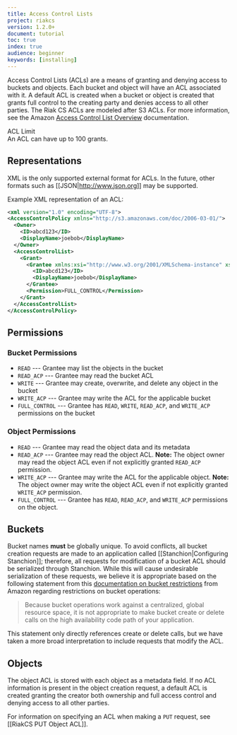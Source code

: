 ```yaml
---
title: Access Control Lists
project: riakcs
version: 1.2.0+
document: tutorial
toc: true
index: true
audience: beginner
keywords: [installing]
---
```


Access Control Lists (ACLs) are a means of granting and denying access to buckets and objects. Each bucket and object will have an ACL associated with it. A default ACL is created when a bucket or object is created that grants full control to the creating party and denies access to all other parties. The Riak CS ACLs are modeled after S3 ACLs. For more information, see the Amazon [Access Control List Overview](http://docs.amazonwebservices.com/AmazonS3/latest/dev/ACLOverview.html) documentation.

<div class="note">
<div class="title">ACL Limit</div>
An ACL can have up to 100 grants.
</div>

## Representations

XML is the only supported external format for ACLs. In the future, other formats such as [[JSON|http://www.json.org]] may be supported.

Example XML representation of an ACL:

```xml
<xml version="1.0" encoding="UTF-8">
<AccessControlPolicy xmlns="http://s3.amazonaws.com/doc/2006-03-01/">
  <Owner>
    <ID>abcd123</ID>
    <DisplayName>joebob</DisplayName>
  </Owner>
  <AccessControlList>
    <Grant>
      <Grantee xmlns:xsi="http://www.w3.org/2001/XMLSchema-instance" xsi:type="Canonical User">
        <ID>abcd123</ID>
        <DisplayName>joebob</DisplayName>
      </Grantee>
      <Permission>FULL_CONTROL</Permission>
    </Grant>
  </AccessControlList>
</AccessControlPolicy>
```

## Permissions

### Bucket Permissions

* `READ` --- Grantee may list the objects in the bucket
* `READ_ACP` --- Grantee may read the bucket ACL
* `WRITE` --- Grantee may create, overwrite, and delete any object in the bucket
* `WRITE_ACP` --- Grantee may write the ACL for the applicable bucket
* `FULL_CONTROL` --- Grantee has `READ`, `WRITE`, `READ_ACP`, and `WRITE_ACP` permissions on the bucket

### Object Permissions
* `READ` --- Grantee may read the object data and its metadata
* `READ_ACP` --- Grantee may read the object ACL. **Note:** The object owner may read the object ACL even if not explicitly granted `READ_ACP` permission.
* `WRITE_ACP` --- Grantee may write the ACL for the applicable object. **Note:** The object owner may write the object ACL even if not explicitly granted `WRITE_ACP` permission.
* `FULL_CONTROL` --- Grantee has `READ`, `READ_ACP`, and `WRITE_ACP` permissions on the object.

## Buckets

Bucket names **must** be globally unique. To avoid conflicts, all bucket creation requests are made to an application called [[Stanchion|Configuring Stanchion]]; therefore, all requests for modification of a bucket ACL should be serialized through Stanchion. While this will cause undesirable serialization of these requests, we believe it is appropriate based on the following statement from this [documentation on bucket restrictions](http://docs.amazonwebservices.com/AmazonS3/latest/dev/BucketRestrictions.html) from Amazon regarding restrictions on bucket operations:

<blockquote>Because bucket operations work against a centralized, global resource space, it is not appropriate to make bucket create or delete calls on the high availability code path of your application.</blockquote>

This statement only directly references create or delete calls, but we have taken a more broad interpretation to include requests that modify the ACL.

## Objects

The object ACL is stored with each object as a metadata field. If no ACL information is present in the object creation request, a default ACL is created granting the creator both ownership and full access control and denying access to all other parties.

For information on specifying an ACL when making a `PUT` request, see [[RiakCS PUT Object ACL]].
